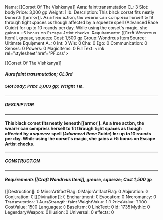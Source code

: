 Name: [[Corset Of The Vishkanya]]
Aura: faint transmutation
CL: 3
Slot: body
Price: 3,000 gp
Weight: 1 lb.
Description: This black corset fits neatly beneath [[armor]]. As a free action, the wearer can compress herself to fit through tight spaces as though affected by a squeeze spell (Advanced Race Guide) for up to 10 rounds per day. While using the corset's magic, she gains a +5 bonus on Escape Artist checks.
Requirements: [[Craft Wondrous Item]], grease, squeeze
Cost: 1,500 gp
Group: Wondrous Item
Source: Ultimate Equipment
AL: 0
Int: 0
Wis: 0
Cha: 0
Ego: 0
Communication: 0
Senses: 0
Powers: 0
MagicItems: 0
FullText: <link rel="stylesheet"href="PF.css"><div class="heading"><p class="alignleft">[[Corset Of The Vishkanya]]</p><div style="clear: both;"></div></div><div><h5><b>Aura </b>faint transmutation; <b>CL </b>3rd</h5><h5><b>Slot </b>body; <b>Price </b>3,000 gp; <b>Weight </b>1 lb.</h5></div><hr/><div><h5><b>DESCRIPTION</b></h5></div><hr/><div><h4><p>This black corset fits neatly beneath [[armor]]. As a free action, the wearer can compress herself to fit through tight spaces as though affected by a <i>squeeze</i> spell (<i>Advanced Race</i> Guide) for up to 10 rounds per day. While using the corset's magic, she gains a +5 bonus on Escape Artist checks.</p></h4></div><hr/><div><h5><b>CONSTRUCTION</b></h5></div><hr/><div><h5><b>Requirements </b>[[Craft Wondrous Item]], <i>grease</i>, <i>squeeze</i>; <b>Cost </b>1,500 gp</h5></div>
[[Destruction]]: 0
MinorArtifactFlag: 0
MajorArtifactFlag: 0
Abjuration: 0
Conjuration: 0
[[Divination]]: 0
Enchantment: 0
Evocation: 0
Necromancy: 0
Transmutation: 1
AuraStrength: faint
WeightValue: 1.0
PriceValue: 3000
CostValue: 1500
Languages: 0
BaseItem: 0
LinkText: 0
id: 1735
Mythic: 0
LegendaryWeapon: 0
Illusion: 0
Universal: 0
effects: 0
